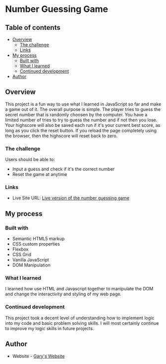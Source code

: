 # Number Guessing Game

## Table of contents

- [Overview](#overview)
  - [The challenge](#the-challenge)
  - [Links](#links)
- [My process](#my-process)
  - [Built with](#built-with)
  - [What I learned](#what-i-learned)
  - [Continued development](#continued-development)
- [Author](#author)

## Overview

This project is a fun way to use what I learned in JavaScript so far and make a game out of it. The overall purpose is simple. The player tries to guess the secret number that is randomly choosen by the computer. You have a limited number of tries to try to guess the number and if not then you lose. Your highscore will also be saved each run if it's your current best score, as long as you click the reset button. If you reload the page completely using the browser, then the highscore will reset back to zero.

### The challenge

Users should be able to:

- Input a guess and check if it's the correct number
- Reset the game at anytime

### Links

- Live Site URL: [Live version of the number guessing game](https://gee1693.github.io/number-guessing-game/)

## My process

### Built with

- Semantic HTML5 markup
- CSS custom properties
- Flexbox
- CSS Grid
- Vanilla JavaScript
- DOM Manipulation

### What I learned

I learned how use HTML and Javascript together to manipulate the DOM and change the interactivity and styling of my web page.

### Continued development

This project took a decent level of understanding how to implement logic into my code and basic problem solving skills. I will most certainly continue to improve my logic skills in future projects.

## Author

- Website - [Gary's Website](https://gee1693.github.io/)
